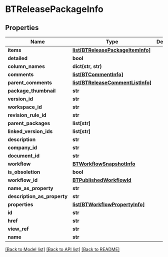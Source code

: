 # BTReleasePackageInfo

## Properties
Name | Type | Description | Notes
------------ | ------------- | ------------- | -------------
**items** | [**list[BTReleasePackageItemInfo]**](BTReleasePackageItemInfo.md) |  | [optional] 
**detailed** | **bool** |  | [optional] 
**column_names** | **dict(str, str)** |  | [optional] 
**comments** | [**list[BTCommentInfo]**](BTCommentInfo.md) |  | [optional] 
**parent_comments** | [**list[BTReleaseCommentListInfo]**](BTReleaseCommentListInfo.md) |  | [optional] 
**package_thumbnail** | **str** |  | [optional] 
**version_id** | **str** |  | [optional] 
**workspace_id** | **str** |  | [optional] 
**revision_rule_id** | **str** |  | [optional] 
**parent_packages** | **list[str]** |  | [optional] 
**linked_version_ids** | **list[str]** |  | [optional] 
**description** | **str** |  | [optional] 
**company_id** | **str** |  | [optional] 
**document_id** | **str** |  | [optional] 
**workflow** | [**BTWorkflowSnapshotInfo**](BTWorkflowSnapshotInfo.md) |  | [optional] 
**is_obsoletion** | **bool** |  | [optional] 
**workflow_id** | [**BTPublishedWorkflowId**](BTPublishedWorkflowId.md) |  | [optional] 
**name_as_property** | **str** |  | [optional] 
**description_as_property** | **str** |  | [optional] 
**properties** | [**list[BTWorkflowPropertyInfo]**](BTWorkflowPropertyInfo.md) |  | [optional] 
**id** | **str** |  | [optional] 
**href** | **str** |  | [optional] 
**view_ref** | **str** |  | [optional] 
**name** | **str** |  | [optional] 

[[Back to Model list]](../README.md#documentation-for-models) [[Back to API list]](../README.md#documentation-for-api-endpoints) [[Back to README]](../README.md)


